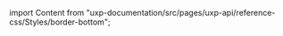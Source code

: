
import Content from "uxp-documentation/src/pages/uxp-api/reference-css/Styles/border-bottom";

<Content query="product=photoshop"/>
